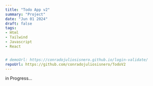 ```yaml
---
title: "Todo App v2"    
summary: "Project"
date: "Jun 01 2024"
draft: false
tags:
- Html
- Tailwind
- Javascript
- React


# demoUrl: https://conradojuliosisnero.github.io/login-validate/
repoUrl: https://github.com/conradojuliosisnero/TodoV2
---
```


in Progress...